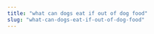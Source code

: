 ```yaml
---
title: "what can dogs eat if out of dog food"
slug: "what-can-dogs-eat-if-out-of-dog-food"
---
```


